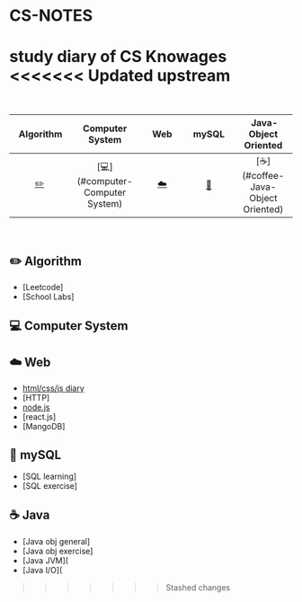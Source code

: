 # CS-NOTES
study diary of CS Knowages
<<<<<<< Updated upstream
=======

<br>

|      &nbsp;&nbsp;Algorithm&nbsp;      |       Computer System        | &nbsp;&nbsp;&nbsp;Web&nbsp;&nbsp;&nbsp; |     &nbsp;&nbsp;mySQL&nbsp;&nbsp;      |     &nbsp;Java-Object Oriented      | 
|:-------------------------------:|:---------:|:---------------------------------------:|:--------------------------------:|:-----------------------------:|
| [:pencil2:](#pencil2-Algorithm) | [:computer:](#computer-Computer System) |          [:cloud:](#cloud-Web)          | [:floppy_disk:](#floppy_disk-mySQL) |   [:coffee:](#coffee-Java-Object Oriented)    |

<br>


## :pencil2:  Algorithm

- [Leetcode]
- [School Labs]

## :computer: Computer System

## :cloud: Web
- [html/css/js diary](https://github.com/TerryTxx/CS-Diary/blob/master/WebNote/html:css:js.md)
- [HTTP]
- [node.js](https://github.com/TerryTxx/CS-Diary/blob/master/WebNote/node_js.mda)
- [react.js]
- [MangoDB]

## :floppy_disk: mySQL

- [SQL learning]
- [SQL exercise]


## :coffee: Java

- [Java obj general]
- [Java obj exercise]
- [Java JVM](
- [Java I/O](


>>>>>>> Stashed changes
